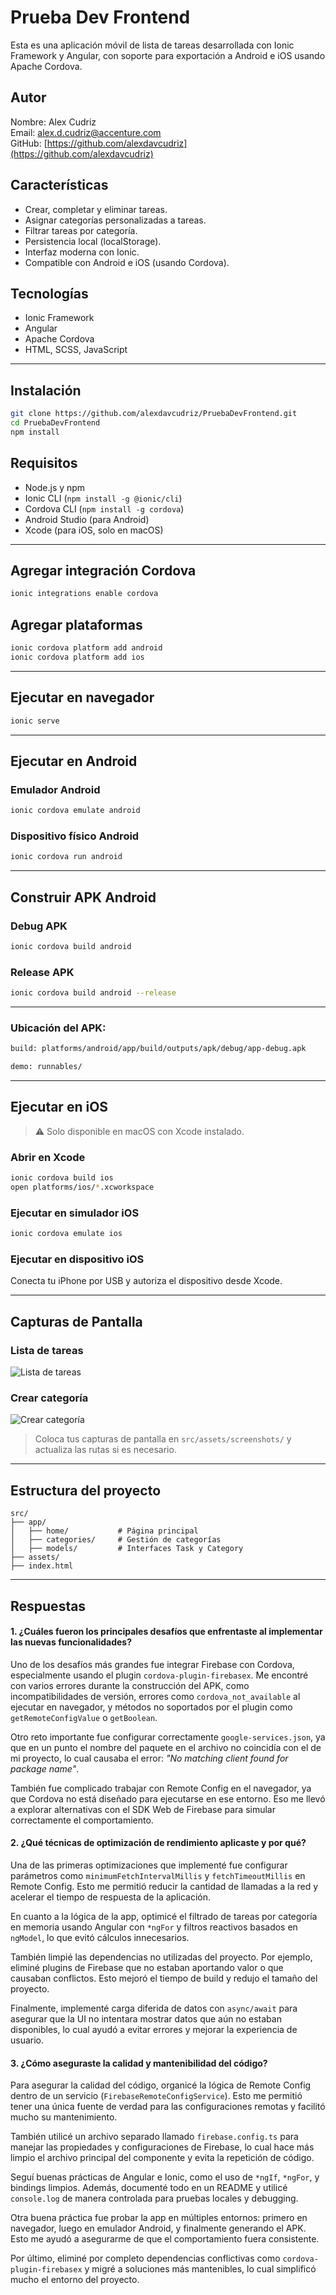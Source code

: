 # Prueba Dev Frontend

Esta es una aplicación móvil de lista de tareas desarrollada con Ionic Framework y Angular, con soporte para exportación a Android e iOS usando Apache Cordova.

## Autor

Nombre: Alex Cudriz  
Email: alex.d.cudriz@accenture.com  
GitHub: [https://github.com/alexdavcudriz](https://github.com/alexdavcudriz)

## Características

- Crear, completar y eliminar tareas.
- Asignar categorías personalizadas a tareas.
- Filtrar tareas por categoría.
- Persistencia local (localStorage).
- Interfaz moderna con Ionic.
- Compatible con Android e iOS (usando Cordova).

## Tecnologías

- Ionic Framework
- Angular
- Apache Cordova
- HTML, SCSS, JavaScript

---

## Instalación

```bash
git clone https://github.com/alexdavcudriz/PruebaDevFrontend.git
cd PruebaDevFrontend
npm install
```

## Requisitos

- Node.js y npm
- Ionic CLI (`npm install -g @ionic/cli`)
- Cordova CLI (`npm install -g cordova`)
- Android Studio (para Android)
- Xcode (para iOS, solo en macOS)

---

## Agregar integración Cordova

```bash
ionic integrations enable cordova
```

## Agregar plataformas

```bash
ionic cordova platform add android
ionic cordova platform add ios
```

---

## Ejecutar en navegador

```bash
ionic serve
```

---

## Ejecutar en Android

### Emulador Android

```bash
ionic cordova emulate android
```

### Dispositivo físico Android

```bash
ionic cordova run android
```

---

## Construir APK Android

### Debug APK

```bash
ionic cordova build android
```

### Release APK

```bash
ionic cordova build android --release
```

---

### Ubicación del APK:


```bash
build: platforms/android/app/build/outputs/apk/debug/app-debug.apk

demo: runnables/
```

---

## Ejecutar en iOS

> ⚠️ Solo disponible en macOS con Xcode instalado.

### Abrir en Xcode

```bash
ionic cordova build ios
open platforms/ios/*.xcworkspace
```

### Ejecutar en simulador iOS

```bash
ionic cordova emulate ios
```

### Ejecutar en dispositivo iOS

Conecta tu iPhone por USB y autoriza el dispositivo desde Xcode.

---

## Capturas de Pantalla

### Lista de tareas

![Lista de tareas](screenshots/tareas.png)

### Crear categoría

![Crear categoría](screenshots/categorias.png)

> Coloca tus capturas de pantalla en `src/assets/screenshots/` y actualiza las rutas si es necesario.

---

## Estructura del proyecto

```
src/
├── app/
│   ├── home/           # Página principal
│   ├── categories/     # Gestión de categorías
│   ├── models/         # Interfaces Task y Category
├── assets/
├── index.html
```

---

## Respuestas

#### 1. ¿Cuáles fueron los principales desafíos que enfrentaste al implementar las nuevas funcionalidades?

Uno de los desafíos más grandes fue integrar Firebase con Cordova, especialmente usando el plugin `cordova-plugin-firebasex`. Me encontré con varios errores durante la construcción del APK, como incompatibilidades de versión, errores como `cordova_not_available` al ejecutar en navegador, y métodos no soportados por el plugin como `getRemoteConfigValue` o `getBoolean`.

Otro reto importante fue configurar correctamente `google-services.json`, ya que en un punto el nombre del paquete en el archivo no coincidía con el de mi proyecto, lo cual causaba el error: *"No matching client found for package name"*.

También fue complicado trabajar con Remote Config en el navegador, ya que Cordova no está diseñado para ejecutarse en ese entorno. Eso me llevó a explorar alternativas con el SDK Web de Firebase para simular correctamente el comportamiento.

#### 2. ¿Qué técnicas de optimización de rendimiento aplicaste y por qué?

Una de las primeras optimizaciones que implementé fue configurar parámetros como `minimumFetchIntervalMillis` y `fetchTimeoutMillis` en Remote Config. Esto me permitió reducir la cantidad de llamadas a la red y acelerar el tiempo de respuesta de la aplicación.

En cuanto a la lógica de la app, optimicé el filtrado de tareas por categoría en memoria usando Angular con `*ngFor` y filtros reactivos basados en `ngModel`, lo que evitó cálculos innecesarios.

También limpié las dependencias no utilizadas del proyecto. Por ejemplo, eliminé plugins de Firebase que no estaban aportando valor o que causaban conflictos. Esto mejoró el tiempo de build y redujo el tamaño del proyecto.

Finalmente, implementé carga diferida de datos con `async/await` para asegurar que la UI no intentara mostrar datos que aún no estaban disponibles, lo cual ayudó a evitar errores y mejorar la experiencia de usuario.

#### 3. ¿Cómo aseguraste la calidad y mantenibilidad del código?

Para asegurar la calidad del código, organicé la lógica de Remote Config dentro de un servicio (`FirebaseRemoteConfigService`). Esto me permitió tener una única fuente de verdad para las configuraciones remotas y facilitó mucho su mantenimiento.

También utilicé un archivo separado llamado `firebase.config.ts` para manejar las propiedades y configuraciones de Firebase, lo cual hace más limpio el archivo principal del componente y evita la repetición de código.

Seguí buenas prácticas de Angular e Ionic, como el uso de `*ngIf`, `*ngFor`, y bindings limpios. Además, documenté todo en un README y utilicé `console.log` de manera controlada para pruebas locales y debugging.

Otra buena práctica fue probar la app en múltiples entornos: primero en navegador, luego en emulador Android, y finalmente generando el APK. Esto me ayudó a asegurarme de que el comportamiento fuera consistente.

Por último, eliminé por completo dependencias conflictivas como `cordova-plugin-firebasex` y migré a soluciones más mantenibles, lo cual simplificó mucho el entorno del proyecto.
